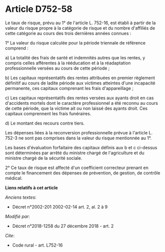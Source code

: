 # Article D752-58

Le taux de risque, prévu au 1° de l'article L. 752-16, est établi à partir de la valeur du risque propre à la catégorie de
risque et du nombre d'affiliés de cette catégorie au cours des trois dernières années connues :

1° La valeur du risque calculée pour la période triennale de référence comprend :

a) La totalité des frais de santé et indemnités autres que les rentes, y compris celles afférentes à la rééducation et à la
réadaptation professionnelle versées au cours de cette période ;

b) Les capitaux représentatifs des rentes attribuées en premier règlement définitif au cours de ladite période aux victimes
atteintes d'une incapacité permanente, ces capitaux comprenant les frais d'appareillage ;

c) Les capitaux représentatifs des rentes versées aux ayants droit en cas d'accidents mortels dont le caractère professionnel
a été reconnu au cours de cette période, que la victime ait ou non laissé des ayants droit. Ces capitaux comprennent les
frais funéraires.

d) Le montant des recours contre tiers.

Les dépenses liées à la reconversion professionnelle prévue à l'article L. 752-3 ne sont pas comprises dans la valeur du
risque mentionnée au 1°.

Les bases d'évaluation forfaitaire des capitaux définis aux b et c ci-dessus sont déterminées par arrêté du ministre chargé
de l'agriculture et du ministre chargé de la sécurité sociale.

2° Ce taux de risque est affecté d'un coefficient correcteur prenant en compte le financement des dépenses de prévention, de
gestion, de contrôle médical.

**Liens relatifs à cet article**

_Anciens textes_:

  - Décret n°2002-201 2002-02-14 art. 2, al. 2 à 9

_Modifié par_:

  - Décret n°2018-1258 du 27 décembre 2018 - art. 2

_Cite_:

  - Code rural - art. L752-16
